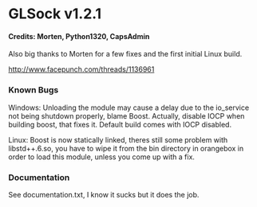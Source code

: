 # GLSock v1.2.1
#### Credits: Morten, Python1320, CapsAdmin

Also big thanks to Morten for a few fixes and the first initial Linux build.

http://www.facepunch.com/threads/1136961

### Known Bugs

Windows:
    Unloading the module may cause a delay due to the io_service not being shutdown properly, blame Boost.
    Actually, disable IOCP when building boost, that fixes it. Default build comes with IOCP disabled.

Linux:
    Boost is now statically linked, theres still some problem with libstd++.6.so, you have to wipe it from
    the bin directory in orangebox in order to load this module, unless you come up with a fix.
    
### Documentation
See documentation.txt, I know it sucks but it does the job.
